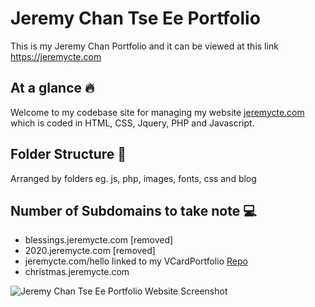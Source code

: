 # Jeremy Chan Tse Ee Portfolio
This is my Jeremy Chan Portfolio and it can be viewed at this link https://jeremycte.com

## At a glance 🔥
Welcome to my codebase site for managing my website [jeremycte.com](https://jeremycte.com) which is coded in HTML, CSS, Jquery, PHP and Javascript.

## Folder Structure 📁
Arranged by folders eg. js, php, images, fonts, css and blog

## Number of Subdomains to take note 💻
- blessings.jeremycte.com [removed]
- 2020.jeremycte.com [removed]
- jeremycte.com/hello linked to my VCardPortfolio [Repo](https://github.com/jeremycte/vCardPortfolio)
- christmas.jeremycte.com


![Jeremy Chan Tse Ee Portfolio Website Screenshot](https://res.cloudinary.com/jeremycte23/image/upload/v1628665746/jeremyctewebsite/thumbnail_original_um51j3.jpg)
